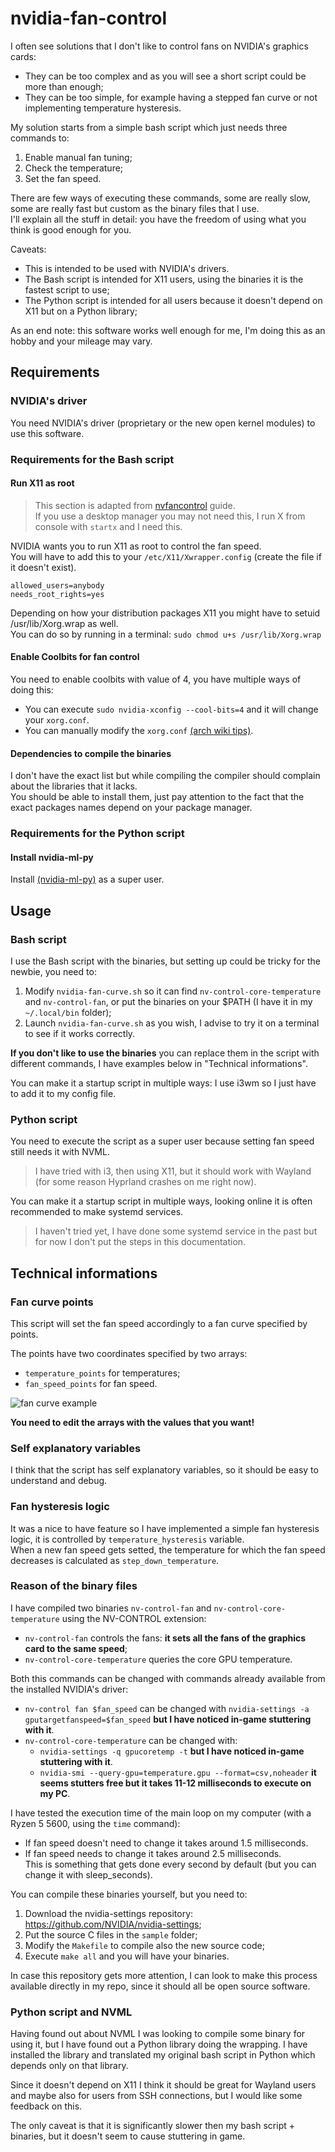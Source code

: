 # nvidia-fan-control

I often see solutions that I don't like to control fans on NVIDIA's graphics cards:
- They can be too complex and as you will see a short script could be more than enough;
- They can be too simple, for example having a stepped fan curve or not implementing temperature hysteresis.

My solution starts from a simple bash script which just needs three commands to:
1. Enable manual fan tuning;
2. Check the temperature;
3. Set the fan speed.

There are few ways of executing these commands, some are really slow, some are really fast but custom as the binary files that I use.  
I'll explain all the stuff in detail: you have the freedom of using what you think is good enough for you.

Caveats:
- This is intended to be used with NVIDIA's drivers.
- The Bash script is intended for X11 users, using the binaries it is the fastest script to use;
- The Python script is intended for all users because it doesn't depend on X11 but on a Python library;

As an end note: this software works well enough for me, I'm doing this as an hobby and your mileage may vary.

## Requirements

### NVIDIA's driver
You need NVIDIA's driver (proprietary or the new open kernel modules) to use this software.

### Requirements for the Bash script

#### Run X11 as root
> This section is adapted from [nvfancontrol](https://github.com/foucault/nvfancontrol/tree/master) guide.  
> If you use a desktop manager you may not need this, I run X from console with `startx` and I need this.  

NVIDIA wants you to run X11 as root to control the fan speed.  
You will have to add this to your `/etc/X11/Xwrapper.config` (create the file if it doesn't exist).

```
allowed_users=anybody
needs_root_rights=yes
```

Depending on how your distribution packages X11 you might have to setuid /usr/lib/Xorg.wrap as well.  
You can do so by running in a terminal:
`sudo chmod u+s /usr/lib/Xorg.wrap`

#### Enable Coolbits for fan control
You need to enable coolbits with value of 4, you have multiple ways of doing this:
- You can execute `sudo nvidia-xconfig --cool-bits=4` and it will change your `xorg.conf`.
- You can manually modify the `xorg.conf` [(arch wiki tips)](https://wiki.archlinux.org/title/NVIDIA/Tips_and_tricks#Enabling_overclocking).

#### Dependencies to compile the binaries

I don't have the exact list but while compiling the compiler should complain about the libraries that it lacks.  
You should be able to install them, just pay attention to the fact that the exact packages names depend on your package manager.

### Requirements for the Python script

#### Install nvidia-ml-py
Install [(nvidia-ml-py)](https://pypi.org/project/nvidia-ml-py/) as a super user.

## Usage

### Bash script

I use the Bash script with the binaries, but setting up could be tricky for the newbie, you need to:  
1. Modify `nvidia-fan-curve.sh` so it can find `nv-control-core-temperature` and `nv-control-fan`, or put the binaries on your $PATH (I have it in my `~/.local/bin` folder);
2. Launch `nvidia-fan-curve.sh` as you wish, I advise to try it on a terminal to see if it works correctly.  

**If you don't like to use the binaries** you can replace them in the script with different commands, I have examples below in "Technical informations".  

You can make it a startup script in multiple ways: I use i3wm so I just have to add it to my config file.  

### Python script

You need to execute the script as a super user because setting fan speed still needs it with NVML.
> I have tried with i3, then using X11, but it should work with Wayland (for some reason Hyprland crashes on me right now).

You can make it a startup script in multiple ways, looking online it is often recommended to make systemd services.
> I haven't tried yet, I have done some systemd service in the past but for now I don't put the steps in this documentation.

## Technical informations

### Fan curve points

This script will set the fan speed accordingly to a fan curve specified by points.  

The points have two coordinates specified by two arrays:
- `temperature_points` for temperatures;
- `fan_speed_points` for fan speed.

![fan curve example](./img/fan_curve_example.png)

**You need to edit the arrays with the values that you want!**

### Self explanatory variables

I think that the script has self explanatory variables, so it should be easy to understand and debug.

### Fan hysteresis logic

It was a nice to have feature so I have implemented a simple fan hysteresis logic, it is controlled by `temperature_hysteresis` variable.  
When a new fan speed gets setted, the temperature for which the fan speed decreases is calculated as `step_down_temperature`.

### Reason of the binary files

I have compiled two binaries `nv-control-fan` and `nv-control-core-temperature` using the NV-CONTROL extension:
- `nv-control-fan` controls the fans: **it sets all the fans of the graphics card to the same speed**;
- `nv-control-core-temperature` queries the core GPU temperature.

Both this commands can be changed with commands already available from the installed NVIDIA's driver:
- `nv-control fan $fan_speed` can be changed with `nvidia-settings -a gputargetfanspeed=$fan_speed` **but I have noticed in-game stuttering with it**.
- `nv-control-core-temperature` can be changed with:
  - `nvidia-settings -q gpucoretemp -t` **but I have noticed in-game stuttering with it**.
  - `nvidia-smi --query-gpu=temperature.gpu --format=csv,noheader` **it seems stutters free but it takes 11-12 milliseconds to execute on my PC**.

I have tested the execution time of the main loop on my computer (with a Ryzen 5 5600, using the `time` command):
- If fan speed doesn't need to change it takes around 1.5 milliseconds.
- If fan speed needs to change it takes around 2.5 milliseconds.  
This is something that gets done every second by default (but you can change it with sleep_seconds).

You can compile these binaries yourself, but you need to:
1. Download the nvidia-settings repository: https://github.com/NVIDIA/nvidia-settings;
2. Put the source C files in the `sample` folder;
3. Modify the `Makefile` to compile also the new source code;
4. Execute `make all` and you will have your binaries.

In case this repository gets more attention, I can look to make this process available directly in my repo, since it should all be open source software.

### Python script and NVML

Having found out about NVML I was looking to compile some binary for using it, but I have found out a Python library doing the wrapping.
I have installed the library and translated my original bash script in Python which depends only on that library.

Since it doesn't depend on X11 I think it should be great for Wayland users and maybe also for users from SSH connections, but I would like some feedback on this.

The only caveat is that it is significantly slower then my bash script + binaries, but it doesn't seem to cause stuttering in game.

